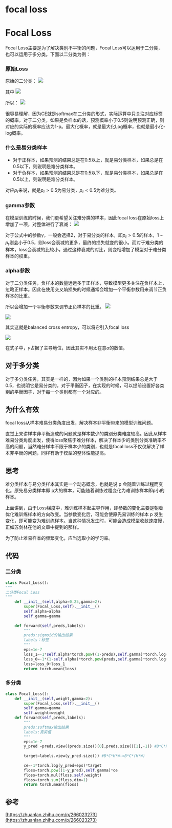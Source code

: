 # focal loss


# Focal Loss
Focal Loss主要是为了解决类别不平衡的问题，Focal Loss可以运用于二分类，也可以运用于多分类。下面以二分类为例：

### 原始Loss
原始的二分类：
![](https://cdn.jsdelivr.net/gh/vllbc/img4blog//image/Pasted%20image%2020230308111706.png)

其中
![](https://cdn.jsdelivr.net/gh/vllbc/img4blog//image/Pasted%20image%2020230308111722.png)

所以：
![](https://cdn.jsdelivr.net/gh/vllbc/img4blog//image/Pasted%20image%2020230308111730.png)


很容易理解，因为CE就是softmax在二分类的形式，实际运算中只关注对应标签的概率，对于二分类，如果是负样本的话，预测概率小于0.5则说明预测正确，则对应的实际的概率应该为1-p。最大化概率，就是最大化Log概率，也就是最小化-log概率。

### 什么是易分类样本

- 对于正样本，如果预测的结果总是在0.5以上，就是易分类样本，如果总是在0.5以下，则说明是难分类样本。
- 对于负样本，如果预测的结果总是在0.5以下，就是易分类样本，如果总是在0.5以上，则说明是难分类样本。

对应$p_t$来说，就是$p_t>0.5$为易分类，$p_t<0.5$为难分类。

### gamma参数

在模型训练的时候，我们更希望关注难分类的样本，因此focal loss在原始loss上增加了一项，对整体进行了衰减：
![](https://cdn.jsdelivr.net/gh/vllbc/img4blog//image/Pasted%20image%2020230308112408.png)

对于公式中的参数$\gamma$，一般会选择2，对于易分类的样本，即$p_t>0.5$的样本，$1-p_t$则会小于0.5，则loss会衰减的更多，最终的损失就变的很小。而对于难分类的样本，loss会衰减的比较小，通过这种衰减的对比，则变相增加了模型对于难分类样本的权重。

### alpha参数

对于二分类任务，负样本的数量远远多于正样本，导致模型更多关注在负样本上，忽略正样本。因此在使用交叉熵损失的时候通常会增加一个平衡参数用来调节正负样本的比重。

所以会增加一个平衡参数来调节正负样本的比重。
![](https://cdn.jsdelivr.net/gh/vllbc/img4blog//image/Pasted%20image%2020230308113243.png)

![](https://cdn.jsdelivr.net/gh/vllbc/img4blog//image/Pasted%20image%2020230308113248.png)

其实这就是balanced cross entropy，可以将它引入focal loss

![](https://cdn.jsdelivr.net/gh/vllbc/img4blog//image/Pasted%20image%2020230308113319.png)

在式子中，$\gamma$占据了主导地位，因此其实不用太在意$\alpha$的数值。

## 对于多分类

对于多分类任务，其实是一样的，因为如果一个类别的样本预测结果总是大于0.5，也说明它是易分类的，对于平衡因子，在实现的时候，可以提前设置好各类别的平衡因子，对于每一个类别都有一个对应的。

## 为什么有效
focal loss从样本难易分类角度出发，解决样本非平衡带来的模型训练问题。

直觉上来讲样本非平衡造成的问题就是样本数少的类别分类难度较高。因此从样本难易分类角度出发，使得loss聚焦于难分样本，解决了样本少的类别分类准确率不高的问题，当然难分样本不限于样本少的类别，也就是focal loss不仅仅解决了样本非平衡的问题，同样有助于模型的整体性能提高。

## 思考
难分类样本与易分类样本其实是一个动态概念，也就是说 p 会随着训练过程而变化。原先易分类样本即 p大的样本，可能随着训练过程变化为难训练样本即p小的样本。

上面讲到，由于Loss梯度中，难训练样本起主导作用，即参数的变化主要是朝着优化难训练样本的方向改变。当参数变化后，可能会使原先易训练的样本 p 发生变化，即可能变为难训练样本。当这种情况发生时，可能会造成模型收敛速度慢，正如苏剑林在他的文章中提到的那样。

为了防止难易样本的频繁变化，应当选取小的学习率。
## 代码
### 二分类
```python
class Focal_Loss():
"""
二分类Focal Loss
"""
	def __init__(self,alpha=0.25,gamma=2):
		super(Focal_Loss,self).__init__()
		self.alpha=alpha
		self.gamma=gamma
	
	def forward(self,preds,labels):
		"""
		preds:sigmoid的输出结果
		labels：标签
		"""
		eps=1e-7
		loss_1=-1*self.alpha*torch.pow((1-preds),self.gamma)*torch.log(preds+eps)*labels
		loss_0=-1*(1-self.alpha)*torch.pow(preds,self.gamma)*torch.log(1-preds+eps)*(1-labels)
		loss=loss_0+loss_1
		return torch.mean(loss)

```
### 多分类

```python
class Focal_Loss():
	def __init__(self,weight,gamma=2):
		super(Focal_Loss,self).__init__()
		self.gamma=gamma
		self.weight=weight
	def forward(self,preds,labels):
		"""
		preds:softmax输出结果
		labels:真实值
		"""
		eps=1e-7
		y_pred =preds.view((preds.size()[0],preds.size()[1],-1)) #B*C*H*W->B*C*(H*W)
		
		target=labels.view(y_pred.size()) #B*C*H*W->B*C*(H*W)
		
		ce=-1*torch.log(y_pred+eps)*target
		floss=torch.pow((1-y_pred),self.gamma)*ce
		floss=torch.mul(floss,self.weight)
		floss=torch.sum(floss,dim=1)
		return torch.mean(floss)

```

## 参考
[https://zhuanlan.zhihu.com/p/266023273](https://zhuanlan.zhihu.com/p/266023273)
